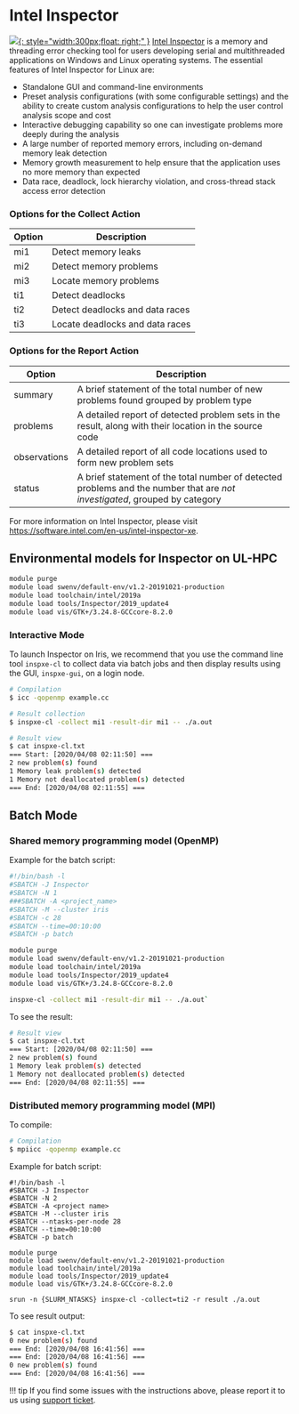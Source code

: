 # Intel Inspector
[![](https://software.intel.com/content/dam/develop/public/us/en/images/screenshots/screen-intel-inspector-16x9.png.rendition.intel.web.720.405.png){: style="width:300px;float: right;" }](https://software.intel.com/content/www/us/en/develop/tools/inspector.html)
[Intel Inspector](https://software.intel.com/content/www/us/en/develop/tools/inspector.html) is a memory and threading error checking tool for users
developing serial and multithreaded applications on Windows and Linux operating
systems. The essential features of Intel Inspector for Linux are:

* Standalone GUI and command-line environments
* Preset analysis configurations (with some configurable settings) and the
  ability to create custom analysis configurations to help the user control
  analysis scope and cost
* Interactive debugging capability so one can investigate problems more deeply
  during the analysis
* A large number of reported memory errors, including on-demand memory leak
  detection
* Memory growth measurement to help ensure that the application uses no more
  memory than expected
* Data race, deadlock, lock hierarchy violation, and cross-thread stack access
  error detection


### Options for the Collect Action

| Option | Description                     |
|--------|---------------------------------|
| mi1    | Detect memory leaks             |
| mi2    | Detect memory problems          |
| mi3    | Locate memory problems          |
| ti1    | Detect deadlocks                |
| ti2    | Detect deadlocks and data races |
| ti3    | Locate deadlocks and data races |

### Options for the Report Action

| Option       | Description |
|--------------|-------------|
| summary      | A brief statement of the total number of new problems found grouped by problem type |
| problems     | A detailed report of detected problem sets in the result, along with their location in the source code |
| observations | A detailed report of all code locations used to form new problem sets |
| status       | A brief statement of the total number of detected problems and the number that are *not investigated*, grouped by category |

For more information on Intel Inspector, please visit
https://software.intel.com/en-us/intel-inspector-xe.

## Environmental models for Inspector on UL-HPC

```bash
module purge 
module load swenv/default-env/v1.2-20191021-production
module load toolchain/intel/2019a
module load tools/Inspector/2019_update4
module load vis/GTK+/3.24.8-GCCcore-8.2.0
```

### Interactive Mode
To launch Inspector on Iris, we recommend that you use the command
line tool  `inspxe-cl`  to collect data via batch jobs and then display
results using the GUI, `inspxe-gui`, on a login node.

```bash
# Compilation
$ icc -qopenmp example.cc

# Result collection
$ inspxe-cl -collect mi1 -result-dir mi1 -- ./a.out

# Result view
$ cat inspxe-cl.txt
=== Start: [2020/04/08 02:11:50] ===
2 new problem(s) found
1 Memory leak problem(s) detected
1 Memory not deallocated problem(s) detected
=== End: [2020/04/08 02:11:55] ===
```

## Batch Mode
### Shared memory programming model (OpenMP)

Example for the batch script:

```bash
#!/bin/bash -l
#SBATCH -J Inspector
#SBATCH -N 1
###SBATCH -A <project_name>
#SBATCH -M --cluster iris 
#SBATCH -c 28
#SBATCH --time=00:10:00
#SBATCH -p batch

module purge 
module load swenv/default-env/v1.2-20191021-production
module load toolchain/intel/2019a
module load tools/Inspector/2019_update4
module load vis/GTK+/3.24.8-GCCcore-8.2.0

inspxe-cl -collect mi1 -result-dir mi1 -- ./a.out`
```
To see the result:

```bash
# Result view
$ cat inspxe-cl.txt
=== Start: [2020/04/08 02:11:50] ===
2 new problem(s) found
1 Memory leak problem(s) detected
1 Memory not deallocated problem(s) detected
=== End: [2020/04/08 02:11:55] ===
```

### Distributed memory programming model (MPI)
To compile:
```bash
# Compilation
$ mpiicc -qopenmp example.cc
```
Example for batch script:
```shell
#!/bin/bash -l
#SBATCH -J Inspector
#SBATCH -N 2
#SBATCH -A <project name>
#SBATCH -M --cluster iris 
#SBATCH --ntasks-per-node 28
#SBATCH --time=00:10:00
#SBATCH -p batch

module purge 
module load swenv/default-env/v1.2-20191021-production
module load toolchain/intel/2019a
module load tools/Inspector/2019_update4
module load vis/GTK+/3.24.8-GCCcore-8.2.0

srun -n {SLURM_NTASKS} inspxe-cl -collect=ti2 -r result ./a.out
```

To see result output:
```bash
$ cat inspxe-cl.txt
0 new problem(s) found
=== End: [2020/04/08 16:41:56] ===
=== End: [2020/04/08 16:41:56] ===
0 new problem(s) found
=== End: [2020/04/08 16:41:56] ===
```

!!! tip
    If you find some issues with the instructions above,
    please report it to us using [support ticket](https://hpc.uni.lu/support).
